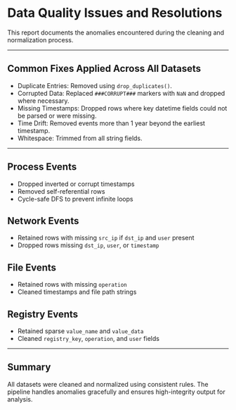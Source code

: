 # Data Quality Issues and Resolutions

This report documents the anomalies encountered during the cleaning and normalization process.

---

## Common Fixes Applied Across All Datasets

- Duplicate Entries: Removed using `drop_duplicates()`.
- Corrupted Data: Replaced `###CORRUPT###` markers with `NaN` and dropped where necessary.
- Missing Timestamps: Dropped rows where key datetime fields could not be parsed or were missing.
- Time Drift: Removed events more than 1 year beyond the earliest timestamp.
- Whitespace: Trimmed from all string fields.

---

## Process Events
- Dropped inverted or corrupt timestamps
- Removed self-referential rows
- Cycle-safe DFS to prevent infinite loops

## Network Events
- Retained rows with missing `src_ip` if `dst_ip` and `user` present
- Dropped rows missing `dst_ip`, `user`, or `timestamp`

## File Events
- Retained rows with missing `operation`
- Cleaned timestamps and file path strings

## Registry Events
- Retained sparse `value_name` and `value_data`
- Cleaned `registry_key`, `operation`, and `user` fields

---

## Summary

All datasets were cleaned and normalized using consistent rules. The pipeline handles anomalies gracefully and ensures high-integrity output for analysis.
